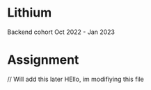 # Lithium
Backend cohort Oct 2022 - Jan 2023


# Assignment
// Will add this later
HEllo, im modifiying this file
